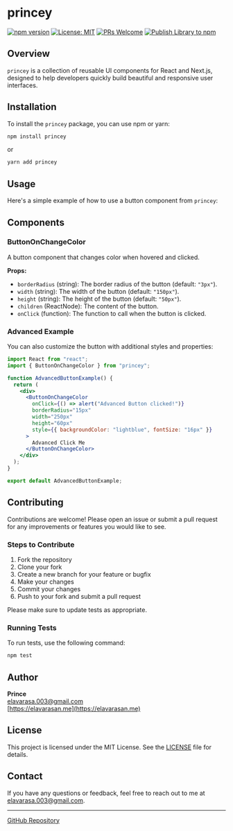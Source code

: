 # princey

[![npm version](https://badge.fury.io/js/princey.svg)](https://badge.fury.io/js/princey)
[![License: MIT](https://img.shields.io/badge/License-MIT-yellow.svg)](https://opensource.org/licenses/MIT)
[![PRs Welcome](https://img.shields.io/badge/PRs-welcome-brightgreen.svg)](https://github.com/follow-prince/princey/pulls)
[![Publish Library to npm](https://github.com/follow-prince/princey/actions/workflows/publish.yml/badge.svg)](https://github.com/follow-prince/princey/actions/workflows/publish.yml)

## Overview

`princey` is a collection of reusable UI components for React and Next.js, designed to help developers quickly build beautiful and responsive user interfaces.

## Installation

To install the `princey` package, you can use npm or yarn:

```bash
npm install princey
```

or

```bash
yarn add princey
```

## Usage

Here's a simple example of how to use a button component from `princey`:

## Components

### ButtonOnChangeColor

A button component that changes color when hovered and clicked.

**Props:**

- `borderRadius` (string): The border radius of the button (default: `"3px"`).
- `width` (string): The width of the button (default: `"150px"`).
- `height` (string): The height of the button (default: `"50px"`).
- `children` (ReactNode): The content of the button.
- `onClick` (function): The function to call when the button is clicked.

### Advanced Example

You can also customize the button with additional styles and properties:

```jsx
import React from "react";
import { ButtonOnChangeColor } from "princey";

function AdvancedButtonExample() {
  return (
    <div>
      <ButtonOnChangeColor
        onClick={() => alert("Advanced Button clicked!")}
        borderRadius="15px"
        width="250px"
        height="60px"
        style={{ backgroundColor: "lightblue", fontSize: "16px" }}
      >
        Advanced Click Me
      </ButtonOnChangeColor>
    </div>
  );
}

export default AdvancedButtonExample;
```

## Contributing

Contributions are welcome! Please open an issue or submit a pull request for any improvements or features you would like to see.

### Steps to Contribute

1. Fork the repository
2. Clone your fork
3. Create a new branch for your feature or bugfix
4. Make your changes
5. Commit your changes
6. Push to your fork and submit a pull request

Please make sure to update tests as appropriate.

### Running Tests

To run tests, use the following command:

```bash
npm test
```

## Author

**Prince**  
[elavarasa.003@gmail.com](mailto:elavarasa.003@gmail.com)  
[https://elavarasan.me](https://elavarasan.me)

## License

This project is licensed under the MIT License. See the [LICENSE](LICENSE) file for details.

## Contact

If you have any questions or feedback, feel free to reach out to me at [elavarasa.003@gmail.com](mailto:elavarasa.003@gmail.com).

---

[GitHub Repository](https://github.com/follow-prince/princey)
